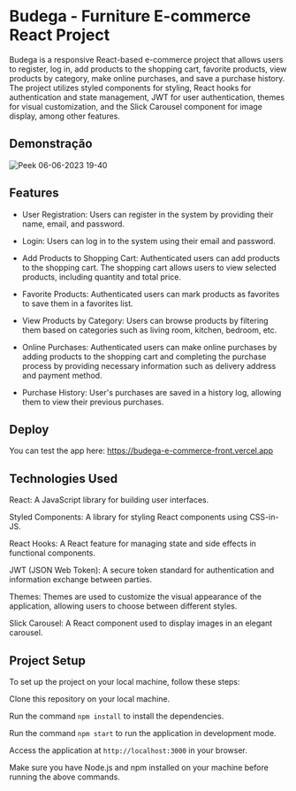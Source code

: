 
# Budega - Furniture E-commerce React Project

Budega is a responsive React-based e-commerce project that allows users to register, log in, add products to the shopping cart, favorite products, view products by category, make online purchases, and save a purchase history. The project utilizes styled components for styling, React hooks for authentication and state management, JWT for user authentication, themes for visual customization, and the Slick Carousel component for image display, among other features.

## Demonstração
![Peek 06-06-2023 19-40](https://github.com/JuliaNascF/Budega_ECommerce-Front/assets/118016226/f36fedb3-bd8d-47eb-bd3b-8c721ce02d28)

## Features

- User Registration: Users can register in the system by providing their name, email, and password.

- Login: Users can log in to the system using their email and password.

- Add Products to Shopping Cart: Authenticated users can add products to the shopping cart. The shopping cart allows users to view selected products, including quantity and total price.

- Favorite Products: Authenticated users can mark products as favorites to save them in a favorites list.

- View Products by Category: Users can browse products by filtering them based on categories such as living room, kitchen, bedroom, etc.

- Online Purchases: Authenticated users can make online purchases by adding products to the shopping cart and completing the purchase process by providing necessary information such as delivery address and payment method.

- Purchase History: User's purchases are saved in a history log, allowing them to view their previous purchases.
## Deploy

You can test the app here: https://budega-e-commerce-front.vercel.app




## Technologies Used

React: A JavaScript library for building user interfaces.

Styled Components: A library for styling React components using CSS-in-JS.

React Hooks: A React feature for managing state and side effects in functional components.

JWT (JSON Web Token): A secure token standard for authentication and information exchange between parties.

Themes: Themes are used to customize the visual appearance of the application, allowing users to choose between different styles.

Slick Carousel: A React component used to display images in an elegant carousel.

## Project Setup

To set up the project on your local machine, follow these steps:

Clone this repository on your local machine.

 Run the command `npm install` to install the dependencies.

 Run the command `npm start` to run the application in development mode.

 Access the application at `http://localhost:3000` in your browser.

Make sure you have Node.js and npm installed on your machine before running the above commands.

